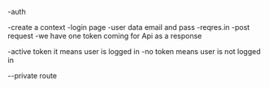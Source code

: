 -auth 

-create a context
-login page 
-user data
email and pass
-reqres.in
-post request 
-we have one token coming for Api as a response

-active token it means user is logged in
-no token means user is not logged in

--private route
